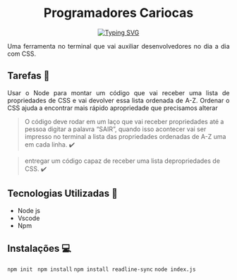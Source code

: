  <h1 align="center"> Programadores Cariocas </h1>
 <p align="center"
 <img src="http://img.shields.io/static/v1?label=STATUS&message=EM%20DESENVOLVIMENTO&color=RED&style=for-the-badge"/>
 </p>
 
<p align="center">
  <a href="https://git.io/typing-svg"><img src="https://readme-typing-svg.demolab.com?font=Caveat&weight=700&size=30&pause=1000&color=4361EE&multiline=true&width=435&lines=Projeto_Invidual_Resilia_CSS_Tool_Mod5" alt="Typing SVG" /></a>
</p> 
<p align="justify">Uma ferramenta no terminal que vai auxiliar desenvolvedores no dia a dia com CSS.</p>

## Tarefas :memo:
<p align="justify">Usar o Node para montar um código que vai receber uma lista de propriedades de CSS e vai devolver essa lista ordenada de A-Z. Ordenar o CSS ajuda a encontrar mais rápido apropriedade que precisamos alterar</p>

> O código deve rodar em um laço que vai receber propriedades até a pessoa digitar a palavra “SAIR”, quando isso acontecer vai ser impresso no terminal a lista das propriedades ordenadas de A-Z uma em cada linha. :heavy_check_mark:

> entregar um código capaz de receber uma lista depropriedades de CSS. :heavy_check_mark:


## Tecnologias Utilizadas :wrench:
 - Node js
 - Vscode
 - Npm
  
## Instalações :computer:
`npm init ` `npm install` `npm install readline-sync` `node index.js`
